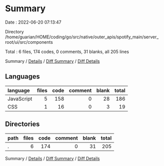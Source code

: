 # Summary

Date : 2022-06-20 07:13:47

Directory /home/guarian/HOME/coding/go/src/native/outer_apis/spotify_main/server_root/ui/src/components

Total : 6 files,  174 codes, 0 comments, 31 blanks, all 205 lines

Summary / [Details](details.md) / [Diff Summary](diff.md) / [Diff Details](diff-details.md)

## Languages
| language | files | code | comment | blank | total |
| :--- | ---: | ---: | ---: | ---: | ---: |
| JavaScript | 5 | 158 | 0 | 28 | 186 |
| CSS | 1 | 16 | 0 | 3 | 19 |

## Directories
| path | files | code | comment | blank | total |
| :--- | ---: | ---: | ---: | ---: | ---: |
| . | 6 | 174 | 0 | 31 | 205 |

Summary / [Details](details.md) / [Diff Summary](diff.md) / [Diff Details](diff-details.md)